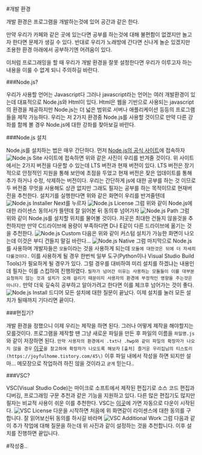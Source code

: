 #개발 환경
  
개발 환경은 프로그램을 개발하는것에 있어
공간과 같은 한다.

만약 우리가 카페와 같은 곳에 있는다면 공부를 하는것에 대해 불편함이 없겠지만
놀고자 한다면 문제가 생길 수 있다.
반대로 우리가 노래방에 간다면 신나게 놀순 있겠지만
조용한 환경 아래에서 공부하기엔 어려움이 있다.
  
이처럼 프로그래밍을 할 때
우리가 개발 환경을 잘못 설정한다면
우리가 이루고자 하는 내용을 이룰 수 없게 되니
주의하길 바란다.
  
  
###Node.js?
  
우리가 사용할 언어는 Javascript다
그러나 javascript라는 언어는 여러 개발환경이 있는데
대표적으로 Node.js와 Html이 있다.
Html은 웹을 기반으로 사용되는 javascript의 환경을 제공하지만
Node.js는 더 넓은 범위로
서버나 애플리케이션 등등의 프로그램들을 제작 가능하다.
우리는 저 2가지 환경중 Node.js를 사용할 것이므로
만약 다른 강좌를 함께 볼 경우
Node.js에 대한 강좌를 찾아보길 바란다.
  
  
###Node.js 설치
  
Node.js를 설치하는 법은 매우 간단하다.
먼저 [Node.js의 공식 사이트](https://nodejs.org/ko/)에 접속하자
![Node.js Site](./imgs/node.js.org.png "Node.js Site")
사이트에 접속하면 위와 같은 사진이 우리를 반겨줄 것이다.
위 사이트에서는 2가지 버전을 다운할 수 있는데
LTS 버전과 현재 버전이 있다.
LTS 버전은 장기적으로 안정적인 지원을 통해 보안에 초점을 두었고
현재 버전은 잦은 업데이트를 통해 추가 하거나 수정, 삭제하는 버전이다.
우리는 간단하게 js에 대한 공부를 하는 것 이므로
두 버전중 무엇을 사용해도 상관 없지만
그래도 필자는 공부를 하는 목적이므로 현재버전을 추천한다.
설치기를 실행한다면 위와 같은 화면이 우리를 반겨줄텐데
![Node.js Installer](./imgs/node.js_installer.png "Node.js Installer")
Next를 누르자
![Node.js License](./imgs/Node.js_License.png "Node.js License")
그럼 위와 같이 Node.js에 대한 라이센스 동의서가 뜰텐데 잘 읽어본 뒤 동의후 넘어가자
![Node.js Path](./imgs/Node.js_path.png "Node.js Path")
그럼 위와 같이 Node.js를 설치할 위치를 물어볼 것이다.
저곳은 최대한 건들지 않을것을 추천하지만
만약 C드라이브에 용량이 부족하다면
D나 E같이 다른 드라이브에 옮기는 것을 추천한다.
![Node.js Custom](./imgs/node.js_custom.png "Node.js Custom")
다음은 위와 같이 커스텀 설치가 가능한 화면이 나오는데
이것은 부디 건들지 말길 바란다...
![Node.js Native](./imgs/node.js_Native.png "Node.js Native")
그럼 마지막으로 Node.js를 사용하며 개발자들은
`모듈`이라는 것을 사용하게 되는데
`모듈에 대한것은 뒤에 더 자세히 다룰것이다.`
이를 사용하게 될 경우 한번씩 일부 도구(Python이나 Visual Studio Build Tools)가 필요하게 될 경우가 있다.
그럴 경우를 대비하여 미리 설치를 하겠냐는 내용인데
필자는 이를 스킵하여 진행하였다.
`필자가 넘어간 이유는 사용하는 모듈들이 이를 대부분 요청하지 않는 것과 설치가 오래 걸리기 때문이지 사용자의 환경에 부정적인 영향을 주는것은 아니다.`
만약 더욱 깊숙히 공부하고 알아가려고 한다면
이를 체크후 넘어가는 것이 좋다.
![Node.js Install](./imgs/node.js_install.png "Node.js Install")
드디어 모든 설치에 대한 질문이 끝났다.
이제 설치를 눌러 모든 설치가 될때까지 기다리면 끝이다.
  

###편집기?
  
개발 환경을 정했으니 이제 우리는 제작을 하면 된다.
그러나 어떻게 제작을 해야할지는 모를것이다.
프로그램을 제작할 땐 그냥 새로운 파일을 만든 후
파일의 이름을 `파일명.js` 와 같이 저장하면 된다.
`만약 사용자의 환경에서 .txt나 .hwp와 같이 파일의 확장자가 나오지 않을 경우`
[이곳](https://joyfulhome.tistory.com/45)`을 참고하여 확장자가 나오도록 해보자`
`[출처] 즐거운 우리집님의 티스토리(https://joyfulhome.tistory.com/45\)`
이후 파일 내에서 작성을 하면 되지만 
설마... 메모장으로 작업하려 하진 않을 것이라고 `굳게` 믿는다..
  
  
###VSC?
  
VSC(Visual Studio Code)는 마이크로 소프트에서 제작된 편집기로
소스 코드 편집과 디버깅, 프로그래밍 구문 추천과 같은 기능을 지원하고 있다.
다른 많은 편집기도 많지만
필자는 비교적 사용이 쉬운 이를 추천한다.
VSC는 [이곳](https://code.visualstudio.com/docs/?dv=win)에 가면 자동으로 다운이 시작된다.
![VSC License](./imgs/vsc_license.png "VSC License")
다운을 시작하면 처음에 위 화면같이
라이센스에 대한 동의를 구합니다.
잘 읽어보신뒤 동의를 하시길 바라며
![VSC Additional Work](./imgs/vsc_additional_work.png "VSC Additional Work")
그럼 다음과 같이 추가 작업에 대해 질문을 하는데
위 사진과 같이 설정하는 것을 추천합니다.
이후 설치를 진행하면 끝입니다.


#작성중..
